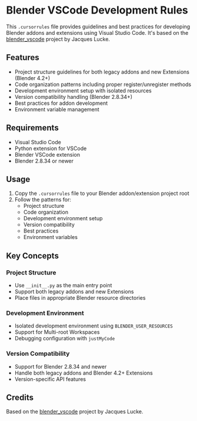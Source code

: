 # Blender VSCode Development Rules

This `.cursorrules` file provides guidelines and best practices for developing Blender addons and extensions using Visual Studio Code. It's based on the [blender_vscode](https://github.com/JacquesLucke/blender_vscode) project by Jacques Lucke.

## Features

- Project structure guidelines for both legacy addons and new Extensions (Blender 4.2+)
- Code organization patterns including proper register/unregister methods
- Development environment setup with isolated resources
- Version compatibility handling (Blender 2.8.34+)
- Best practices for addon development
- Environment variable management

## Requirements

- Visual Studio Code
- Python extension for VSCode
- Blender VSCode extension
- Blender 2.8.34 or newer

## Usage

1. Copy the `.cursorrules` file to your Blender addon/extension project root
2. Follow the patterns for:
   - Project structure
   - Code organization
   - Development environment setup
   - Version compatibility
   - Best practices
   - Environment variables

## Key Concepts

### Project Structure

- Use `__init__.py` as the main entry point
- Support both legacy addons and new Extensions
- Place files in appropriate Blender resource directories

### Development Environment

- Isolated development environment using `BLENDER_USER_RESOURCES`
- Support for Multi-root Workspaces
- Debugging configuration with `justMyCode`

### Version Compatibility

- Support for Blender 2.8.34 and newer
- Handle both legacy addons and Blender 4.2+ Extensions
- Version-specific API features

## Credits

Based on the [blender_vscode](https://github.com/JacquesLucke/blender_vscode) project by Jacques Lucke.
